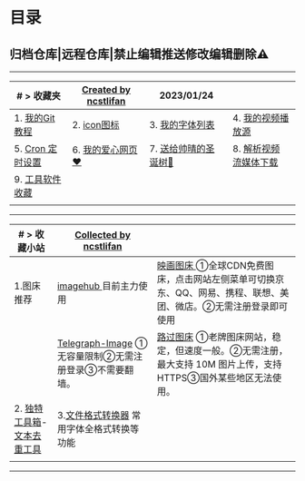# 目录

## 归档仓库|远程仓库|禁止编辑推送修改编辑删除⚠

---



| # > 收藏夹                                      | [Created by ncstlifan](https://github.com/ncstlifan/) | 2023/01/24                                       |                                                              |
| ----------------------------------------------- | ----------------------------------------------------- | ------------------------------------------------ | ------------------------------------------------------------ |
| 1. [我的Git教程](./archieve/Git教程by李凡.md)   | 2. [icon图标](./archieve/icon)                        | 3. [我的字体列表](./archieve/fonts)              | 4. [我的视频播放源](./archieve/VideoSource/README.md)        |
| 5. [Cron 定时设置](./archieve/cron/Cron_Set.md) | 6. [我的爱心网页❤](./archieve/HeartShow/)             | 7. [送给帅晴的圣诞树🎄](./archieve/ChristmasTree) | 8. [解析视频 流媒体下载](./archieve/解析视频下载流媒体网站.md) |
| 9. [工具软件 收藏](./archieve/Progr)            |                                                       |                                                  |                                                              |
|                                                 |                                                       |                                                  |                                                              |



---



| # > 收藏小站                                                 | [Collected by ncstlifan](https://github.com/ncstlifan/)      |                                                              |
| ------------------------------------------------------------ | ------------------------------------------------------------ | ------------------------------------------------------------ |
| 1.图床推荐                                                   | [imagehub ](https://www.imagehub.cc/) 目前主力使用           | [映画图床 ](https://yh-pic.ihcloud.net/)  ①全球CDN免费图床，点击网站左侧菜单可切换京东、QQ、网易、携程、联想、美团、微店。②无需注册登录即可使用 |
|                                                              | [Telegraph-Image](https://telegraph-image.pages.dev/)  ①无容量限制②无需注册登录③不需要翻墙。 | [路过图床](https://imgse.com/)   ①老牌图床网站，稳定，但速度一般。②无需注册，最大支持 10M 图片上传，支持 HTTPS③国外某些地区无法使用。 |
| 2. [独特工具箱](https://www.dute.org/)-[文本去重工具](https://www.dute.org/text-remove-duplicates) | 3.[文件格式转换器](https://cloudconvert.com/ttf-converter) 常用字体全格式转换等功能 |                                                              |
|                                                              |                                                              |                                                              |



---

